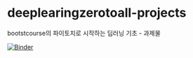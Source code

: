 # deeplearingzerotoall-projects
bootstcourse의 파이토치로 시작하는 딥러닝 기초 - 과제물

[![Binder](https://mybinder.org/badge_logo.svg)](https://mybinder.org/v2/gh/jinoung/deeplearingzerotoall-projects/HEAD)
